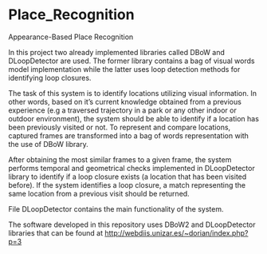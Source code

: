 # Place_Recognition
Appearance-Based Place Recognition

In this project two already implemented libraries called DBoW and DLoopDetector are used. 
The former library contains a bag of visual words model implementation while the latter uses loop detection methods
for identifying loop closures.

The task of this system is to identify locations utilizing visual information. In other words, based on it’s
current knowledge obtained from a previous experience (e.g a traversed trajectory in a park or any other indoor
or outdoor environment), the system should be able to identify if a location has been previously visited or not. 
To represent and compare locations, captured frames are transformed into a bag of words representation with the 
use of DBoW library.

After obtaining the most similar frames to a given frame, the system performs temporal and 
geometrical checks implemented in DLoopDetector library to identify if a loop closure exists (a location that has 
been visited before). If the system identifies a loop closure, a match representing the same location from a 
previous visit should be returned.

File DLoopDetector contains the main functionality of the system.

The software developed in this repository uses DBoW2 and DLoopDetector libraries that can be found at http://webdiis.unizar.es/~dorian/index.php?p=3
